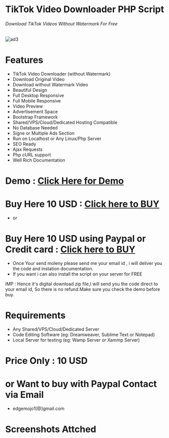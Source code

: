 # TikTok Video Downloader PHP Script
###### Download TikTok Videos Without Watermark For Free
![ad3](https://user-images.githubusercontent.com/45661927/82611837-bf60b180-9bc1-11ea-9bf8-00804586468d.png)

# Features
* TikTok Video Downloader (without Watermark)
* Download Original Video
* Download without Watermark Video
* Beautiful Design
* Full Desktop Responsive
* Full Mobile Responsive
* Video Preview
* Advertisement Space
* Bootstrap Framework
* Shared/VPS/Cloud/Dedicated Hosting Compatible
* No Database Needed
* Signe or Multiple Ads Section
* Run on Localhost or Any Linux/Php Server
* SEO Ready
* Ajax Requests
* Php cURL support
* Well Rich Documentation

# Demo : [Click Here for Demo](http://edgemojo.com/tik-tok-videos-downloader/)
# Buy Here 10 USD : [Click here to BUY](https://www.fiverr.com/manask/develop-tiktok-video-downloader-php-script)
* or
# Buy Here 10 USD using Paypal or Credit card : [Click here to BUY](https://www.paypal.me/weblity)
* Once Your send moleny please send me your email id , i will deliver you the code and instation documentation.
* If you want i can also install the script on your server for FREE

IMP : Hence it's digital download zip file,I will send you the code direct to your email id, So there is no refund.Make sure you check the demo before buy.


# Requirements
* Any Shared/VPS/Cloud/Dedicated Server
* Code Editing Software (eg: Dreamweaver, Sublime Text or Notepad)
* Local Server for testing (eg: Wamp Server or Xammp Server)

# Price Only : 10 USD

# or Want to buy with Paypal Contact via Email
* edgemojo1[@]gmail.com

# Screenshots Attched


